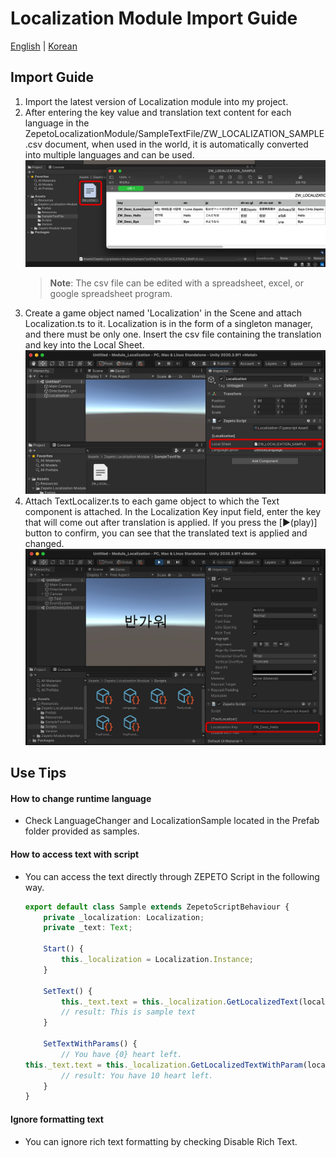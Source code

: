 # Localization Module Import Guide

[English](./README.md) | [Korean](./README_KR.md)

## Import Guide
1. Import the latest version of Localization module into my project.   
2. After entering the key value and translation text content for each language in the ZepetoLocalizationModule/SampleTextFile/ZW_LOCALIZATION_SAMPLE.csv document, when used in the world, it is automatically converted into multiple languages and can be used.    
     <img width="700" alt="image" src="./images/GuideImage1.png">
     > **Note**: The csv file can be edited with a spreadsheet, excel, or google spreadsheet program.
3. Create a game object named 'Localization' in the Scene and attach Localization.ts to it. Localization is in the form of a singleton manager, and there must be only one. Insert the csv file containing the translation and key into the Local Sheet.   
     <img width="700" alt="image" src="./images/GuideImage2.png">
4. Attach TextLocalizer.ts to each game object to which the Text component is attached. In the Localization Key input field, enter the key that will come out after translation is applied. If you press the [▶︎(play)] button to confirm, you can see that the translated text is applied and changed.   
     <img width="700" alt="image" src="./images/GuideImage3.png">


## Use Tips
#### How to change runtime language
- Check LanguageChanger and LocalizationSample located in the Prefab folder provided as samples.

#### How to access text with script
- You can access the text directly through ZEPETO Script in the following way.
     ```typescript
     export default class Sample extends ZepetoScriptBehaviour {
         private _localization: Localization;
         private _text: Text;
    
         Start() {
             this._localization = Localization.Instance;
         }
    
         SetText() {
             this._text.text = this._localization.GetLocalizedText(localizationKeys.SAMPLE_TEXT);
             // result: This is sample text
         }
    
         SetTextWithParams() {
             // You have {0} heart left.
     this._text.text = this._localization.GetLocalizedTextWithParam(localizationKeys.SAMPLE_TEXT_WITH_PARAMS, ["10"]);
             // result: You have 10 heart left.
         }
     }
     ```

#### Ignore formatting text
- You can ignore rich text formatting by checking Disable Rich Text.
